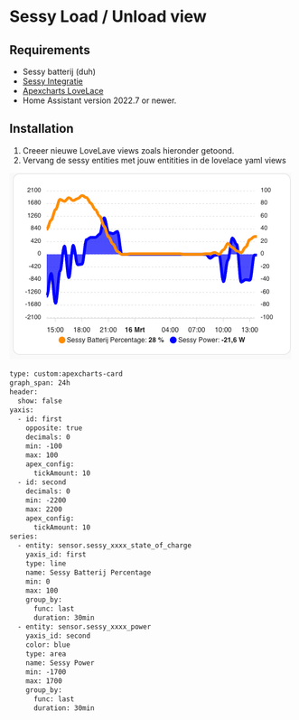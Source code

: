 # Sessy Load / Unload view

## Requirements
- Sessy batterij (duh)
- [Sessy Integratie](https://github.com/PimDoos/ha-sessy)
- [Apexcharts LoveLace](https://github.com/RomRider/apexcharts-card)
- Home Assistant version 2022.7 or newer.

## Installation

1. Creeer nieuwe LoveLave views zoals hieronder getoond.
2. Vervang de sessy entities met jouw entitities in de lovelace yaml views

![Chart](LoadUnload.png)
```
type: custom:apexcharts-card
graph_span: 24h
header:
  show: false
yaxis:
  - id: first
    opposite: true
    decimals: 0
    min: -100
    max: 100
    apex_config:
      tickAmount: 10
  - id: second
    decimals: 0
    min: -2200
    max: 2200
    apex_config:
      tickAmount: 10
series:
  - entity: sensor.sessy_xxxx_state_of_charge
    yaxis_id: first
    type: line
    name: Sessy Batterij Percentage
    min: 0
    max: 100
    group_by:
      func: last
      duration: 30min
  - entity: sensor.sessy_xxxx_power
    yaxis_id: second
    color: blue
    type: area
    name: Sessy Power
    min: -1700
    max: 1700
    group_by:
      func: last
      duration: 30min
```
